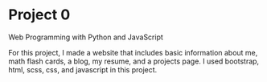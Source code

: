 # Project 0

Web Programming with Python and JavaScript

For this project, I made a website that includes basic information about me, math flash cards, a blog, my resume, and a projects page. I used bootstrap, html, scss, css, and javascript in this project. 
